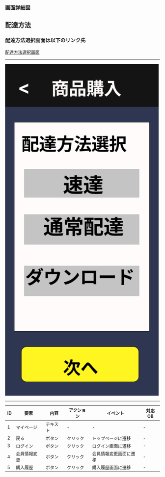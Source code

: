 ### 画面詳細図
## 配達方法
### 配達方法選択画面は以下のリンク先
[配達方法選択画面](https://www.figma.com/file/aUIBKwBN1BN1f6srbwgCz3/%E4%B8%AD%E6%9D%91%E5%8B%87%E8%BC%9D-s-team-library?node-id=326%3A150)
*****
<img src="../img/Haitatu.png" width="500">

******

|ID|要素|内容|アクション|イベント|対応OB|
|---|---|---|-----------|-------|------|
|1  |マイページ|テキスト|-|-|-|
|2  |戻る|ボタン|クリック|トップページに遷移|-|
|3  |ログイン|ボタン|クリック|ログイン画面に遷移|-|
|4  |会員情報変更|ボタン|クリック|会員情報変更画面に遷移|-|
|5  |購入履歴|ボタン|クリック|購入履歴画面に遷移|-|
